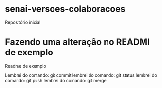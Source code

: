 # senai-versoes-colaboracoes
Repositório inicial

Fazendo uma alteração no READMI de exemplo
=======
Readme de exemplo

Lembrei do comando: git commit
lembrei do comando: git status
lembrei do comando: git push 
lembrei do comando: git merge
